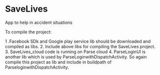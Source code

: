 SaveLives
=========

App to help in accident situations

To compile the project:

1 .Facebook SDk and Google play service lib should be downloaded and compiled as libs.
2. Include above libs for compiling the SaveLives project.
3. SaveLives_cloud code is running on Parse cloud
4. ParseLoginUI is another lib which is used by ParseLoginwithDispatchActivity. 
   So again compile this project as lib and include in buildpath of ParseloginwithDispatchActivity.  
